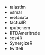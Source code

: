 




- ralastfm
- osmar
- metadata
- factualR
- rpubchem
- RTDAmeritrade
- sos4R
- SynergizeR
- twitteR
